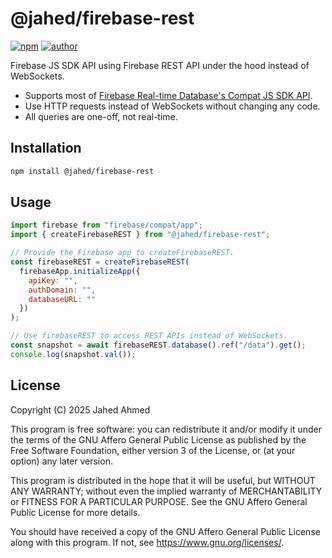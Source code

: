 # @jahed/firebase-rest

[![npm](https://img.shields.io/npm/v/@jahed/firebase-rest.svg)](https://www.npmjs.com/package/@jahed/firebase-rest)
[![author](https://img.shields.io/badge/author-jahed-%23007fff)](https://jahed.dev/)

Firebase JS SDK API using Firebase REST API under the hood instead of WebSockets.

- Supports most of [Firebase Real-time Database's Compat JS SDK API](https://firebase.google.com/docs/reference/js/v8/firebase.database).
- Use HTTP requests instead of WebSockets without changing any code.
- All queries are one-off, not real-time.

## Installation

```sh
npm install @jahed/firebase-rest
```

## Usage

```js
import firebase from "firebase/compat/app";
import { createFirebaseREST } from "@jahed/firebase-rest";

// Provide the Firebase app to createFirebaseREST.
const firebaseREST = createFirebaseREST(
  firebaseApp.initializeApp({
    apiKey: "",
    authDomain: "",
    databaseURL: ""
  })
);

// Use firebaseREST to access REST APIs instead of WebSockets.
const snapshot = await firebaseREST.database().ref("/data").get();
console.log(snapshot.val());
```

## License

Copyright (C) 2025 Jahed Ahmed

This program is free software: you can redistribute it and/or modify
it under the terms of the GNU Affero General Public License as published by
the Free Software Foundation, either version 3 of the License, or
(at your option) any later version.

This program is distributed in the hope that it will be useful,
but WITHOUT ANY WARRANTY; without even the implied warranty of
MERCHANTABILITY or FITNESS FOR A PARTICULAR PURPOSE.  See the
GNU Affero General Public License for more details.

You should have received a copy of the GNU Affero General Public License
along with this program.  If not, see <https://www.gnu.org/licenses/>.
